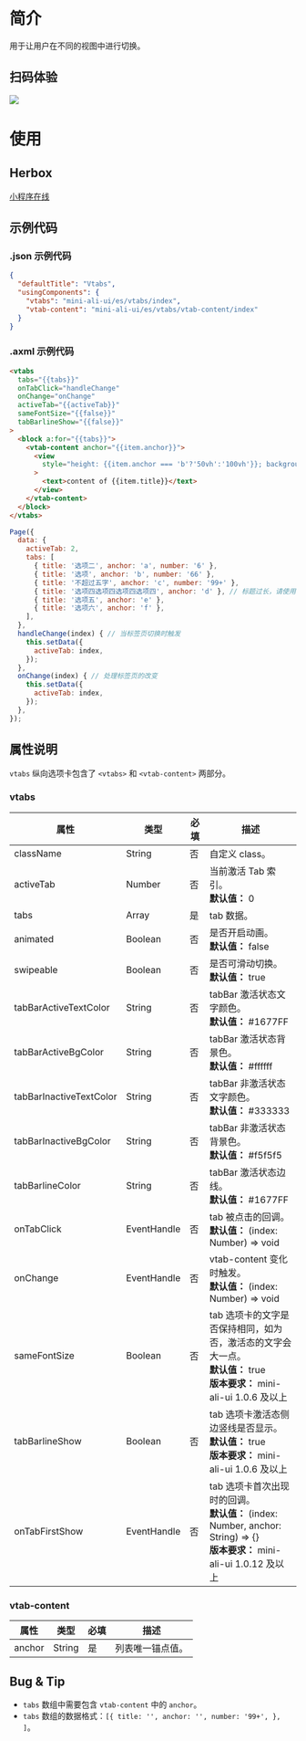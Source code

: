 # 简介

用于让用户在不同的视图中进行切换。

## 扫码体验

![](https://mdn.alipayobjects.com/afts/img/A*WsyHSJGoGNMAAAAAAAAAAABkAa8wAA/original?bz=openpt_doc&t=a8iGRMQiins5W8ZubeTGcQAAAABkMK8AAAAA)
# 使用

## Herbox

[小程序在线](https://herbox-embed.alipay.com/s/doc-aliui-vtabs?theme=light&previewZoom=75&chInfo=openhome-doc)

## 示例代码

### .json 示例代码

```json
{
  "defaultTitle": "Vtabs",
  "usingComponents": {
    "vtabs": "mini-ali-ui/es/vtabs/index",
    "vtab-content": "mini-ali-ui/es/vtabs/vtab-content/index"
  }
}
```

### .axml 示例代码

```html
<vtabs
  tabs="{{tabs}}"
  onTabClick="handleChange"
  onChange="onChange"
  activeTab="{{activeTab}}"
  sameFontSize="{{false}}"
  tabBarlineShow="{{false}}"
>
  <block a:for="{{tabs}}">
    <vtab-content anchor="{{item.anchor}}">
      <view
        style="height: {{item.anchor === 'b'?'50vh':'100vh'}}; background-color: {{item.anchor === 'b'?'#ccc':''}};"
      >
        <text>content of {{item.title}}</text>
      </view>
    </vtab-content>
  </block>
</vtabs>
```
```javascript
Page({
  data: {
    activeTab: 2,
    tabs: [
      { title: '选项二', anchor: 'a', number: '6' },
      { title: '选项', anchor: 'b', number: '66' },
      { title: '不超过五字', anchor: 'c', number: '99+' },
      { title: '选项四选项四选项四选项四', anchor: 'd' }, // 标题过长，请使用不超过五字的标题
      { title: '选项五', anchor: 'e' },
      { title: '选项六', anchor: 'f' },
    ],
  },
  handleChange(index) { // 当标签页切换时触发
    this.setData({
      activeTab: index,
    });
  },
  onChange(index) { // 处理标签页的改变
    this.setData({
      activeTab: index,
    });
  },
});
```
## 属性说明

`vtabs` 纵向选项卡包含了 `<vtabs>` 和 `<vtab-content>` 两部分。

### vtabs

| **属性** | **类型**   | **必填** | **描述**                                               |
| -------- | ---------- | -------- | ------------------------------------------------------ |
| className| String     | 否       | 自定义 class。                                         |
| activeTab| Number     | 否       | 当前激活 Tab 索引。<br />**默认值：** 0                |
| tabs     | Array      | 是       | tab 数据。                                             |
| animated | Boolean    | 否       | 是否开启动画。<br />**默认值：** false                 |
| swipeable| Boolean    | 否       | 是否可滑动切换。<br />**默认值：** true                |
| tabBarActiveTextColor | String | 否   | tabBar 激活状态文字颜色。<br />**默认值：** #1677FF    |
| tabBarActiveBgColor | String  | 否   | tabBar 激活状态背景色。<br />**默认值：** #ffffff     |
| tabBarInactiveTextColor | String | 否 | tabBar 非激活状态文字颜色。<br />**默认值：** #333333 |
| tabBarInactiveBgColor | String | 否   | tabBar 非激活状态背景色。<br />**默认值：** #f5f5f5   |
| tabBarlineColor | String | 否       | tabBar 激活状态边线。<br />**默认值：** #1677FF        |
| onTabClick | EventHandle | 否     | tab 被点击的回调。<br />**默认值：** (index: Number) => void |
| onChange | EventHandle | 否       | vtab-content 变化时触发。<br />**默认值：** (index: Number) => void |
| sameFontSize | Boolean | 否       | tab 选项卡的文字是否保持相同，如为否，激活态的文字会大一点。<br />**默认值：** true<br />**版本要求：** mini-ali-ui 1.0.6 及以上 |
| tabBarlineShow | Boolean | 否     | tab 选项卡激活态侧边竖线是否显示。<br />**默认值：** true<br />**版本要求：** mini-ali-ui 1.0.6 及以上 |
| onTabFirstShow | EventHandle | 否 | tab 选项卡首次出现时的回调。<br />**默认值：** (index: Number, anchor: String) => {}<br />**版本要求：** mini-ali-ui 1.0.12 及以上 |

### vtab-content

| **属性** | **类型** | **必填** | **描述**         |
| -------- | -------- | -------- | ---------------- |
| anchor   | String   | 是       | 列表唯一锚点值。 |


## Bug & Tip

- `tabs` 数组中需要包含 `vtab-content` 中的 `anchor`。
- `tabs` 数组的数据格式：`[{ title: '', anchor: '', number: '99+', }, ]`。
